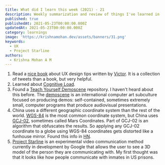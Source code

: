 ```yaml
---
title: What did I learn this week (2021) - 21
description: Weekly summarization and review of things I've learned in the fourth week of May 2021 
published: true
publishedAt: 2021-05-23T00:00:00.000Z
updatedAt: 2021-05-23T00:00:00.000Z
category: learnings
image: 'https://krishnamohan.dev/assets/banners/31.png'
keywords:  
  - UX
  - Project Starline
authors:
  - Krishna Mohan A M
---
```


1. Read a [nice book](https://fifty.user-interface.io/50_ui_tips.pdf) about UX design tips written by [Victor](https://twitter.com/vponamariov). It is a collection of tweets than a book, but very helpful.
2. Learned about [Cognitive Load](https://en.wikipedia.org/wiki/Cognitive_load).
3. Found a [Teach Yourself Demoscene](https://github.com/psenough/teach_yourself_demoscene_in_14_days) repository. I haven't heard about this before. The [demoscene](https://en.wikipedia.org/wiki/Demoscene) is an international computer art subculture focused on producing demos: self-contained, sometimes extremely small, computer programs that produce audiovisual presentations.
4. China uses a different geographic coordinate system than the rest of the world. [WGS-84](https://en.wikipedia.org/wiki/World_Geodetic_System) is the most common coordinate system, but China uses [GCJ-02](https://en.wikipedia.org/wiki/Restrictions_on_geographic_data_in_China#GCJ-02), sometimes called Mars Coordinates. Part of GCJ-02 is an algorithm that obfuscates the results. So applying any GCJ-02 coordinate to a globe using WGS-84 coordinates gets distorted like a funhouse mirror. Found this info in [HN](https://news.ycombinator.com/item?id=27187915).
5. [Project Starline](https://blog.google/technology/research/project-starline/) is an experimental video communication method currently in development by Google that allows the user to see a 3D model of the person they are communicating with. My first thought was that it looks like how people communicate with inmates in US prisons.